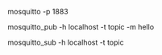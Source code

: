 mosquitto -p 1883

mosquitto_pub -h localhost -t topic -m hello

mosquitto_sub -h localhost -t topic
